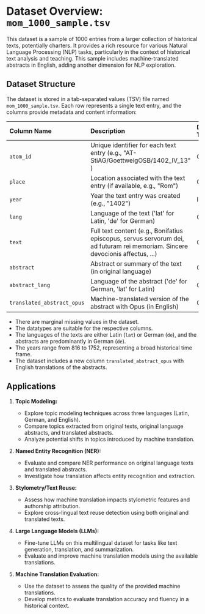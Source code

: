 # Dataset Overview: `mom_1000_sample.tsv`

This dataset is a sample of 1000 entries from a larger collection of historical texts, potentially charters. It provides a rich resource for various Natural Language Processing (NLP) tasks, particularly in the context of historical text analysis and teaching. This sample includes machine-translated abstracts in English, adding another dimension for NLP exploration.

## Dataset Structure

The dataset is stored in a tab-separated values (TSV) file named `mom_1000_sample.tsv`. Each row represents a single text entry, and the columns provide metadata and content information:

| Column Name                   | Description                                                               | Data Type |
| :---------------------------- | :------------------------------------------------------------------------ | :------- |
| `atom_id`                     | Unique identifier for each text entry (e.g., "AT-StiAG/GoettweigOSB/1402_IV_13"	)                                    | Object   |
| `place`                       | Location associated with the text entry (if available, e.g., "Rom")                    | Object   |
| `year`                        | Year the text entry was created (e.g., "1402")                                           | Int64    |
| `lang`                        | Language of the text ('lat' for Latin, 'de' for German)                    | Object   |
| `text`                        | Full text content (e.g., Bonifatius episcopus, servus servorum dei, ad futuram rei memoriam. Sincere devocionis affectus, ...)                                                           | Object   |
| `abstract`                    | Abstract or summary of the text (in original language)                    | Object   |
| `abstract_lang`               | Language of the abstract ('de' for German, 'lat' for Latin)               | Object   |
| `translated_abstract_opus`    | Machine-translated version of the abstract with Opus (in English)                 | Object   |

* There are marginal missing values in the dataset.
* The datatypes are suitable for the respective columns.
* The languages of the texts are either Latin (`lat`) or German (`de`), and the abstracts are predominantly in German (`de`).
* The years range from 816 to 1752, representing a broad historical time frame.
* The dataset includes a new column `translated_abstract_opus` with English translations of the abstracts.

## Applications

1.  **Topic Modeling:**
    *   Explore topic modeling techniques across three languages (Latin, German, and English).
    *   Compare topics extracted from original texts, original language abstracts, and translated abstracts.
    *   Analyze potential shifts in topics introduced by machine translation.

2.  **Named Entity Recognition (NER):**
    *   Evaluate and compare NER performance on original language texts and translated abstracts.
    *   Investigate how translation affects entity recognition and extraction.

3.  **Stylometry/Text Reuse:**
    *   Assess how machine translation impacts stylometric features and authorship attribution.
    *   Explore cross-lingual text reuse detection using both original and translated texts.

4.  **Large Language Models (LLMs):**
    *   Fine-tune LLMs on this multilingual dataset for tasks like text generation, translation, and summarization.
    *   Evaluate and improve machine translation models using the available translations.

5.  **Machine Translation Evaluation:**
    *   Use the dataset to assess the quality of the provided machine translations.
    *   Develop metrics to evaluate translation accuracy and fluency in a historical context.
